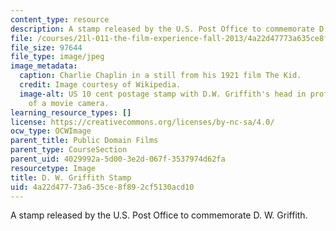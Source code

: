 ```yaml
---
content_type: resource
description: A stamp released by the U.S. Post Office to commemorate D. W. Griffith.
file: /courses/21l-011-the-film-experience-fall-2013/4a22d47773a635ce8f892cf5130acd10_stamp10c.jpg
file_size: 97644
file_type: image/jpeg
image_metadata:
  caption: Charlie Chaplin in a still from his 1921 film The Kid.
  credit: Image courtesy of Wikipedia.
  image-alt: US 10 cent postage stamp with D.W. Griffith's head in profile and a drawing
    of a movie camera.
learning_resource_types: []
license: https://creativecommons.org/licenses/by-nc-sa/4.0/
ocw_type: OCWImage
parent_title: Public Domain Films
parent_type: CourseSection
parent_uid: 4029992a-5d00-3e2d-067f-3537974d62fa
resourcetype: Image
title: D. W. Griffith Stamp
uid: 4a22d477-73a6-35ce-8f89-2cf5130acd10
---
```

A stamp released by the U.S. Post Office to commemorate D. W. Griffith.